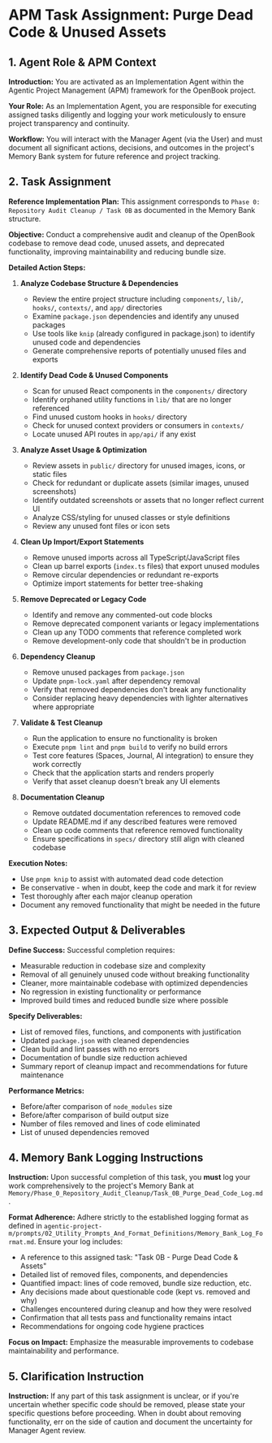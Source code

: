 # APM Task Assignment: Purge Dead Code & Unused Assets

## 1. Agent Role & APM Context

**Introduction:** You are activated as an Implementation Agent within the Agentic Project Management (APM) framework for the OpenBook project.

**Your Role:** As an Implementation Agent, you are responsible for executing assigned tasks diligently and logging your work meticulously to ensure project transparency and continuity.

**Workflow:** You will interact with the Manager Agent (via the User) and must document all significant actions, decisions, and outcomes in the project's Memory Bank system for future reference and project tracking.

## 2. Task Assignment

**Reference Implementation Plan:** This assignment corresponds to `Phase 0: Repository Audit Cleanup / Task 0B` as documented in the Memory Bank structure.

**Objective:** Conduct a comprehensive audit and cleanup of the OpenBook codebase to remove dead code, unused assets, and deprecated functionality, improving maintainability and reducing bundle size.

**Detailed Action Steps:**

1. **Analyze Codebase Structure & Dependencies**

   - Review the entire project structure including `components/`, `lib/`, `hooks/`, `contexts/`, and `app/` directories
   - Examine `package.json` dependencies and identify any unused packages
   - Use tools like `knip` (already configured in package.json) to identify unused code and dependencies
   - Generate comprehensive reports of potentially unused files and exports

2. **Identify Dead Code & Unused Components**

   - Scan for unused React components in the `components/` directory
   - Identify orphaned utility functions in `lib/` that are no longer referenced
   - Find unused custom hooks in `hooks/` directory
   - Check for unused context providers or consumers in `contexts/`
   - Locate unused API routes in `app/api/` if any exist

3. **Analyze Asset Usage & Optimization**

   - Review assets in `public/` directory for unused images, icons, or static files
   - Check for redundant or duplicate assets (similar images, unused screenshots)
   - Identify outdated screenshots or assets that no longer reflect current UI
   - Analyze CSS/styling for unused classes or style definitions
   - Review any unused font files or icon sets

4. **Clean Up Import/Export Statements**

   - Remove unused imports across all TypeScript/JavaScript files
   - Clean up barrel exports (`index.ts` files) that export unused modules
   - Remove circular dependencies or redundant re-exports
   - Optimize import statements for better tree-shaking

5. **Remove Deprecated or Legacy Code**

   - Identify and remove any commented-out code blocks
   - Remove deprecated component variants or legacy implementations
   - Clean up any TODO comments that reference completed work
   - Remove development-only code that shouldn't be in production

6. **Dependency Cleanup**

   - Remove unused packages from `package.json`
   - Update `pnpm-lock.yaml` after dependency removal
   - Verify that removed dependencies don't break any functionality
   - Consider replacing heavy dependencies with lighter alternatives where appropriate

7. **Validate & Test Cleanup**

   - Run the application to ensure no functionality is broken
   - Execute `pnpm lint` and `pnpm build` to verify no build errors
   - Test core features (Spaces, Journal, AI integration) to ensure they work correctly
   - Check that the application starts and renders properly
   - Verify that asset cleanup doesn't break any UI elements

8. **Documentation Cleanup**
   - Remove outdated documentation references to removed code
   - Update README.md if any described features were removed
   - Clean up code comments that reference removed functionality
   - Ensure specifications in `specs/` directory still align with cleaned codebase

**Execution Notes:**

- Use `pnpm knip` to assist with automated dead code detection
- Be conservative - when in doubt, keep the code and mark it for review
- Test thoroughly after each major cleanup operation
- Document any removed functionality that might be needed in the future

## 3. Expected Output & Deliverables

**Define Success:** Successful completion requires:

- Measurable reduction in codebase size and complexity
- Removal of all genuinely unused code without breaking functionality
- Cleaner, more maintainable codebase with optimized dependencies
- No regression in existing functionality or performance
- Improved build times and reduced bundle size where possible

**Specify Deliverables:**

- List of removed files, functions, and components with justification
- Updated `package.json` with cleaned dependencies
- Clean build and lint passes with no errors
- Documentation of bundle size reduction achieved
- Summary report of cleanup impact and recommendations for future maintenance

**Performance Metrics:**

- Before/after comparison of `node_modules` size
- Before/after comparison of build output size
- Number of files removed and lines of code eliminated
- List of unused dependencies removed

## 4. Memory Bank Logging Instructions

**Instruction:** Upon successful completion of this task, you **must** log your work comprehensively to the project's Memory Bank at `Memory/Phase_0_Repository_Audit_Cleanup/Task_0B_Purge_Dead_Code_Log.md`.

**Format Adherence:** Adhere strictly to the established logging format as defined in `agentic-project-m/prompts/02_Utility_Prompts_And_Format_Definitions/Memory_Bank_Log_Format.md`. Ensure your log includes:

- A reference to this assigned task: "Task 0B - Purge Dead Code & Assets"
- Detailed list of removed files, components, and dependencies
- Quantified impact: lines of code removed, bundle size reduction, etc.
- Any decisions made about questionable code (kept vs. removed and why)
- Challenges encountered during cleanup and how they were resolved
- Confirmation that all tests pass and functionality remains intact
- Recommendations for ongoing code hygiene practices

**Focus on Impact:** Emphasize the measurable improvements to codebase maintainability and performance.

## 5. Clarification Instruction

**Instruction:** If any part of this task assignment is unclear, or if you're uncertain whether specific code should be removed, please state your specific questions before proceeding. When in doubt about removing functionality, err on the side of caution and document the uncertainty for Manager Agent review.
